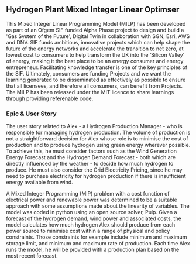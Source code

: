 ## Hydrogen Plant Mixed Integer Linear Optimser 

This Mixed Integer Linear Programming Model (MILP) has been developed as part of an Ofgem SIF funded Alpha Phase project to design and build a 'Gas System of the Future', Digital Twin in collaboration with SGN, Esri, AWS and DNV. SIF funds ambitious, innovative projects which can help shape the future of the energy networks and accelerate the transition to net zero, at lowest cost to consumers to help transform the UK into the ‘Silicon Valley’ of energy, making it the best place to be an energy consumer and energy entrepreneur. Facilitating knowledge transfer is one of the key principles of the SIF. Ultimately, consumers are funding Projects and we want the learning generated to be disseminated as effectively as possible to ensure that all licensees, and therefore all consumers, can benefit from Projects. The MILP has been released under the MIT licence to share learnings through providing referenable code.

### Epic & User Story

The user story related to Alex - a Hydrogen Production Manager - who is responsible for managing hydrogen production. The volume of production is not a straightforward decision for Alex whose role is to minimise the cost of production and to produce hydrogen using green energy wherever possible. To achieve this, he must consider factors such as the Wind Generation Energy Forecast and the Hydrogen Demand Forecast - both which are directly influenced by the weather - to decide how much hydrogen to produce. He must also consider the Grid Electricity Pricing, since he may need to purchase electricity for hydrogen production if there is insufficient energy available from wind.

A Mixed Integer Programming (MIP) problem with a cost function of electrical power and renewable power was determined to be a suitable approach with some assumptions made about the linearity of variables. The model was coded in python using an open source solver, Pulp. Given a forecast of the hydrogen demand, wind power and associated costs, the model calculates how much hydrogen Alex should produce from each power source to minimise cost within a range of physical and policy  constraints. Those constraints for example include minimum and maximum storage limit, and minimum and maximum rate of production. Each time Alex runs the model, he will be provided with a production plan based on the most recent forecast.


